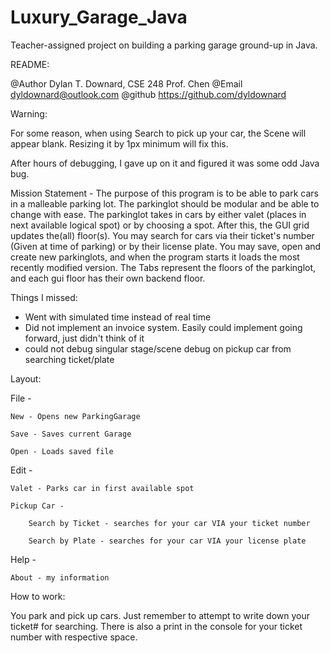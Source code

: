 # Luxury_Garage_Java
Teacher-assigned project on building a parking garage ground-up in Java.

README:


@Author Dylan T. Downard, CSE 248 Prof. Chen
@Email dyldownard@outlook.com
@github https://github.com/dyldownard



Warning:

For some reason, when using Search to pick up your car, the Scene will appear blank. Resizing it by 1px minimum will fix this.

After hours of debugging, I gave up on it and figured it was some odd Java bug.



Mission Statement - The purpose of this program is to be able to park cars in a malleable parking lot.
The parkinglot should be modular and be able to change with ease. The parkinglot takes in cars by either
valet (places in next available logical spot) or by choosing a spot. After this, the GUI grid updates the(all) floor(s).
You may search for cars via their ticket's number (Given at time of parking) or by their license plate. You may save, open and create
new parkinglots, and when the program starts it loads the most recently modified version. The Tabs represent the floors of
the parkinglot, and each gui floor has their own backend floor.


Things I missed:
- Went with simulated time instead of real time
- Did not implement an invoice system. Easily could implement going forward, just didn't think of it
- could not debug singular stage/scene debug on pickup car from searching ticket/plate


Layout:



File -

	New - Opens new ParkingGarage

	Save - Saves current Garage

	Open - Loads saved file

Edit -

	Valet - Parks car in first available spot

	Pickup Car -

		Search by Ticket - searches for your car VIA your ticket number

		Search by Plate - searches for your car VIA your license plate

Help -

	About - my information





How to work:

You park and pick up cars. Just remember to attempt to write down your ticket# for searching. There is also a print in the console for your ticket number with respective space.
